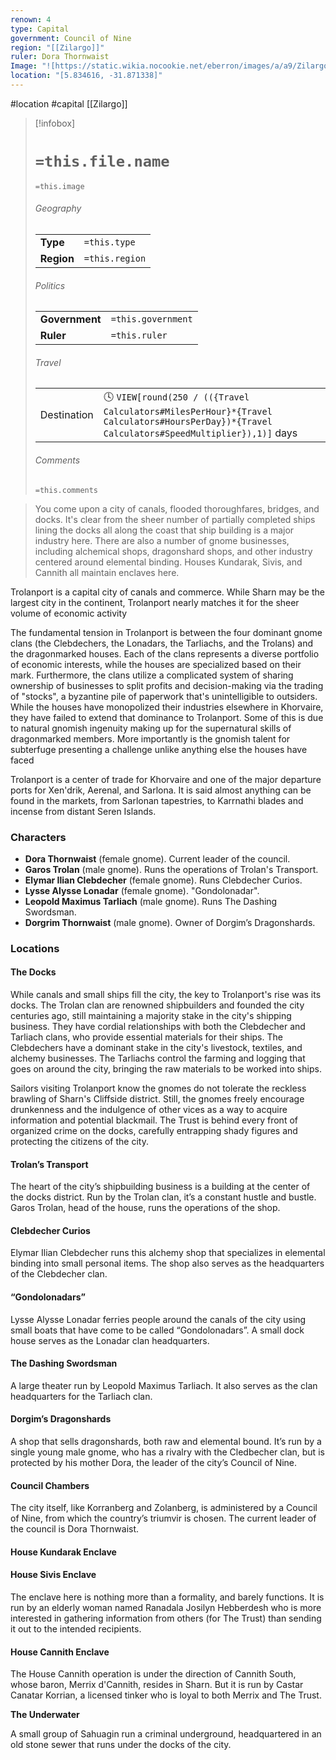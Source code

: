 ```yaml
---
renown: 4
type: Capital
government: Council of Nine
region: "[[Zilargo]]"
ruler: Dora Thornwaist
Image: "![https://static.wikia.nocookie.net/eberron/images/a/a9/Zilargo.jpg|250](https://static.wikia.nocookie.net/eberron/images/a/a9/Zilargo.jpg)"
location: "[5.834616, -31.871338]"
---
```

 #location #capital [[Zilargo]]

> [!infobox]
> # `=this.file.name`
> `=this.image`
> ###### Geography
> |  |  |
> | ---- | ---- |
> | **Type** | `=this.type` |
> | **Region** | `=this.region` |
> ###### Politics
> |  |  |
> | ---- | ---- |
> | **Government** | `=this.government` |
> | **Ruler** | `=this.ruler` |
> ###### Travel
> |  |  |
> | ---- | ---- |
> | Destination | 🕓 `VIEW[round(250 / (({Travel Calculators#MilesPerHour}*{Travel Calculators#HoursPerDay})*{Travel Calculators#SpeedMultiplier}),1)]` days |
> ###### Comments
> `=this.comments`

> You come upon a city of canals, flooded thoroughfares, bridges, and docks. It's clear from the sheer number of partially completed ships lining the docks all along the coast that ship building is a major industry here. There are also a number of gnome businesses, including alchemical shops, dragonshard shops, and other industry centered around elemental binding. Houses Kundarak, Sivis, and Cannith all maintain enclaves here.

Trolanport is a capital city of canals and commerce. While Sharn may be the largest city in the continent, Trolanport nearly matches it for the sheer volume of economic activity

The fundamental tension in Trolanport is between the four dominant gnome clans (the Clebdechers, the Lonadars, the Tarliachs, and the Trolans) and the dragonmarked houses. Each of the clans represents a diverse portfolio of economic interests, while the houses are specialized based on their mark. Furthermore, the clans utilize a complicated system of sharing ownership of businesses to split profits and decision-making via the trading of "stocks", a byzantine pile of paperwork that's unintelligible to outsiders. While the houses have monopolized their industries elsewhere in Khorvaire, they have failed to extend that dominance to Trolanport. Some of this is due to natural gnomish ingenuity making up for the supernatural skills of dragonmarked members. More importantly is the gnomish talent for subterfuge presenting a challenge unlike anything else the houses have faced

Trolanport is a center of trade for Khorvaire and one of the major departure ports for Xen'drik, Aerenal, and Sarlona. It is said almost anything can be found in the markets, from Sarlonan tapestries, to Karrnathi blades and incense from distant Seren Islands.

### Characters

* **Dora Thornwaist** (female gnome). Current leader of the council.
* **Garos Trolan** (male gnome). Runs the operations of Trolan's Transport.
* **Elymar Ilian Clebdecher** (female gnome). Runs Clebdecher Curios.
* **Lysse Alysse Lonadar** (female gnome). "Gondolonadar".
* **Leopold Maximus Tarliach** (male gnome). Runs The Dashing Swordsman.
* **Dorgrim Thornwaist** (male gnome). Owner of Dorgim’s Dragonshards.

### Locations

#### The Docks

While canals and small ships fill the city, the key to Trolanport's rise was its docks. The Trolan clan are renowned shipbuilders and founded the city centuries ago, still maintaining a majority stake in the city's shipping business. They have cordial relationships with both the Clebdecher and Tarliach clans, who provide essential materials for their ships. The Clebdechers have a dominant stake in the city's livestock, textiles, and alchemy businesses. The Tarliachs control the farming and logging that goes on around the city, bringing the raw materials to be worked into ships.

Sailors visiting Trolanport know the gnomes do not tolerate the reckless brawling of Sharn's Cliffside district. Still, the gnomes freely encourage drunkenness and the indulgence of other vices as a way to acquire information and potential blackmail. The Trust is behind every front of organized crime on the docks, carefully entrapping shady figures and protecting the citizens of the city.

#### Trolan’s Transport

The heart of the city’s shipbuilding business is a building at the center of the docks district. Run by the Trolan clan, it’s a constant hustle and bustle. Garos Trolan, head of the house, runs the operations of the shop.

#### Clebdecher Curios

Elymar Ilian Clebdecher runs this alchemy shop that specializes in elemental binding into small personal items. The shop also serves as the headquarters of the Clebdecher clan.

#### “Gondolonadars”

Lysse Alysse Lonadar ferries people around the canals of the city using small boats that have come to be called “Gondolonadars”. A small dock house serves as the Lonadar clan headquarters.

#### The Dashing Swordsman

A large theater run by Leopold Maximus Tarliach. It also serves as the clan headquarters for the Tarliach clan.

#### Dorgim’s Dragonshards

A shop that sells dragonshards, both raw and elemental bound. It’s run by a single young male gnome, who has a rivalry with the Cledbecher clan, but is protected by his mother Dora, the leader of the city’s Council of Nine.

#### Council Chambers

The city itself, like Korranberg and Zolanberg, is administered by a Council of Nine, from which the country’s triumvir is chosen. The current leader of the council is Dora Thornwaist. 

#### House Kundarak Enclave

#### House Sivis Enclave

The enclave here is nothing more than a formality, and barely functions. It is run by an elderly woman named Ranadala Josilyn Hebberdesh who is more interested in gathering information from others (for The Trust) than sending it out to the intended recipients.

#### House Cannith Enclave

The House Cannith operation is under the direction of Cannith South, whose baron, Merrix d'Cannith, resides in Sharn. But it is run by Castar Canatar Korrian, a licensed tinker who is loyal to both Merrix and The Trust.

**The Underwater**

A small group of Sahuagin run a criminal underground, headquartered in an old stone sewer that runs under the docks of the city.
